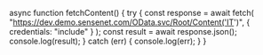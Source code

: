 async function fetchContent() {
  try {
    const response = await fetch(
      "https://dev.demo.sensenet.com/OData.svc/Root/Content('IT')",
      { credentials: "include" }
    );
    const result = await response.json();
    console.log(result);
  } catch (err) {
    console.log(err);
  }
}

```
